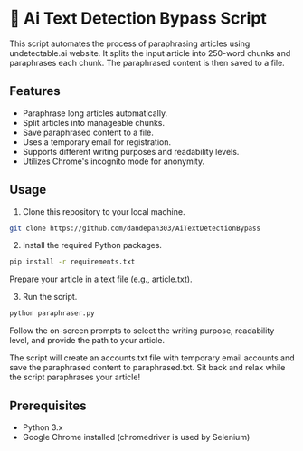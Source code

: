 # 📝 Ai Text Detection Bypass Script

This script automates the process of paraphrasing articles using undetectable.ai website. It splits the input article into 250-word chunks and paraphrases each chunk. The paraphrased content is then saved to a file.

## Features

- Paraphrase long articles automatically.
- Split articles into manageable chunks.
- Save paraphrased content to a file.
- Uses a temporary email for registration.
- Supports different writing purposes and readability levels.
- Utilizes Chrome's incognito mode for anonymity.

## Usage

1. Clone this repository to your local machine.

```bash
git clone https://github.com/dandepan303/AiTextDetectionBypass
```

2. Install the required Python packages.

  ```bash
  pip install -r requirements.txt
  ```

Prepare your article in a text file (e.g., article.txt).

3. Run the script.

  ```bash
  python paraphraser.py
  ```

Follow the on-screen prompts to select the writing purpose, readability level, and provide the path to your article.

The script will create an accounts.txt file with temporary email accounts and save the paraphrased content to paraphrased.txt.
Sit back and relax while the script paraphrases your article!

## Prerequisites

- Python 3.x
- Google Chrome installed (chromedriver is used by Selenium)

